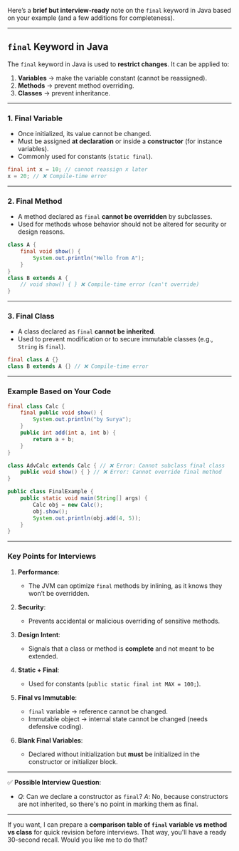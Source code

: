 Here’s a **brief but interview-ready** note on the `final` keyword in Java based on your example (and a few additions for completeness).

---

## **`final` Keyword in Java**

The `final` keyword in Java is used to **restrict changes**.
It can be applied to:

1. **Variables** → make the variable constant (cannot be reassigned).
2. **Methods** → prevent method overriding.
3. **Classes** → prevent inheritance.

---

### **1. Final Variable**

* Once initialized, its value cannot be changed.
* Must be assigned **at declaration** or inside a **constructor** (for instance variables).
* Commonly used for constants (`static final`).

```java
final int x = 10; // cannot reassign x later
x = 20; // ❌ Compile-time error
```

---

### **2. Final Method**

* A method declared as `final` **cannot be overridden** by subclasses.
* Used for methods whose behavior should not be altered for security or design reasons.

```java
class A {
    final void show() {
        System.out.println("Hello from A");
    }
}
class B extends A {
    // void show() { } ❌ Compile-time error (can't override)
}
```

---

### **3. Final Class**

* A class declared as `final` **cannot be inherited**.
* Used to prevent modification or to secure immutable classes (e.g., `String` is `final`).

```java
final class A {}
class B extends A {} // ❌ Compile-time error
```

---

### **Example Based on Your Code**

```java
final class Calc {
    final public void show() {
        System.out.println("by Surya");
    }
    public int add(int a, int b) {
        return a + b;
    }
}

class AdvCalc extends Calc { // ❌ Error: Cannot subclass final class
    public void show() { } // ❌ Error: Cannot override final method
}

public class FinalExample {
    public static void main(String[] args) {
        Calc obj = new Calc();
        obj.show();
        System.out.println(obj.add(4, 5));
    }
}
```

---

### **Key Points for Interviews**

1. **Performance**:

   * The JVM can optimize `final` methods by inlining, as it knows they won’t be overridden.

2. **Security**:

   * Prevents accidental or malicious overriding of sensitive methods.

3. **Design Intent**:

   * Signals that a class or method is **complete** and not meant to be extended.

4. **Static + Final**:

   * Used for constants (`public static final int MAX = 100;`).

5. **Final vs Immutable**:

   * `final` variable → reference cannot be changed.
   * Immutable object → internal state cannot be changed (needs defensive coding).

6. **Blank Final Variables**:

   * Declared without initialization but **must** be initialized in the constructor or initializer block.

---

✅ **Possible Interview Question**:

* *Q*: Can we declare a constructor as `final`?
  *A*: No, because constructors are not inherited, so there's no point in marking them as final.

---

If you want, I can prepare a **comparison table of `final` variable vs method vs class** for quick revision before interviews. That way, you'll have a ready 30-second recall. Would you like me to do that?

